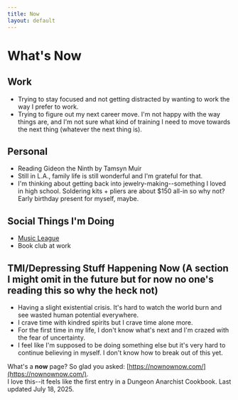 ```yaml
---
title: Now
layout: default
---
```


# What's Now

## Work
- Trying to stay focused and not getting distracted by wanting to work the way I prefer to work.
- Trying to figure out my next career move. I'm not happy with the way things are, and I'm not sure what kind of training I need to move towards the next thing (whatever the next thing is). 

## Personal
- Reading Gideon the Ninth by Tamsyn Muir
- Still in L.A., family life is still wonderful and I'm grateful for that. 
- I'm thinking about getting back into jewelry-making--something I loved in high school. Soldering kits + pliers are about $150 all-in so why not? Early birthday present for myself, maybe. 

## Social Things I'm Doing
- [Music League](https://musicleague.com/) 
-  Book club at work

## TMI/Depressing Stuff Happening Now (A section I might omit in the future but for now no one's reading this so why the heck not)   
- Having a slight existential crisis. It's hard to watch the world burn and see wasted human potential everywhere.
- I crave time with kindred spirits but I crave time alone more.
- For the first time in my life, I don't know what's next and I'm crazed with the fear of uncertainty. 
- I feel like I'm supposed to be doing something else but it's very hard to continue believing in myself. I don't know how to break out of this yet. 


What's a **now** page? So glad you asked: [https://nownownow.com/](https://nownownow.com/). <br>I love this--it feels like the first entry in a Dungeon Anarchist Cookbook. 
Last updated July 18, 2025. 